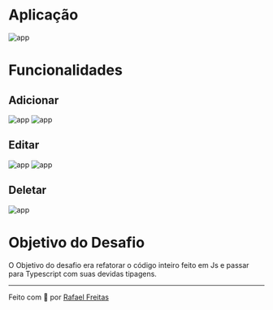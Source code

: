# Aplicação
![app](https://user-images.githubusercontent.com/73259242/126324915-42b4fe72-a099-4bfd-ad70-2f93904d9d62.png)

# Funcionalidades

## Adicionar
![app](https://user-images.githubusercontent.com/73259242/126325020-e9133427-129e-48b1-b7e0-ced51d94ff40.png)
![app](https://user-images.githubusercontent.com/73259242/126325071-1146fa5b-1c12-4675-8fbe-3ed53352c43f.png)

## Editar
![app](https://user-images.githubusercontent.com/73259242/126325127-fb86eb60-69d6-415e-8f73-9bc38efcbb51.png)
![app](https://user-images.githubusercontent.com/73259242/126325187-c4323ad5-2dd7-4e40-9700-ac825e4e7154.png)

## Deletar
![app](https://user-images.githubusercontent.com/73259242/126325264-3daa60c1-1416-4900-be32-25c83defde85.png)

# Objetivo do Desafio

O Objetivo do desafio era refatorar o código inteiro feito em Js e passar para Typescript com suas devidas tipagens.

<hr>
Feito com 💜 por <a href="https://www.linkedin.com/in/rafael-freitas-65382420b/" target="_blank">Rafael Freitas</a>
